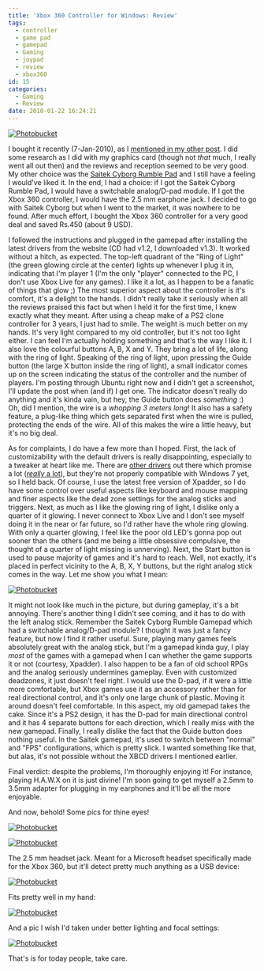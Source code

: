 ```yaml
---
title: 'Xbox 360 Controller for Windows: Review'
tags:
  - controller
  - game pad
  - gamepad
  - Gaming
  - joypad
  - review
  - xbox360
id: 15
categories:
  - Gaming
  - Review
date: 2010-01-22 16:24:21
---
```


[![Photobucket](http://i231.photobucket.com/albums/ee219/TheFantasist/Tech%20Blog%20Pictures/xbox360_8.jpg)](http://s231.photobucket.com/albums/ee219/TheFantasist/Tech%20Blog%20Pictures/?action=view&amp;current=xbox360_8.jpg)

I bought it recently (7-Jan-2010), as I [mentioned in my other post](http://gtmstechblog.wordpress.com/2010/01/21/new-brains-for-my-machine/ "The new brains for my beloved machine"). I did some research as I did with my graphics card (though not _that_ much, I really went all out then) and the reviews and reception seemed to be very good. My other choice was the [Saitek Cyborg Rumble Pad](http://www.saitek.com/uk/prod/p3600.htm "Official product page") and I still have a feeling I would've liked it. In the end, I had a choice: if I got the Saitek Cyborg Rumble Pad, I would have a switchable analog/D-pad module. If I got the Xbox 360 controller, I would have the 2.5 mm earphone jack. I decided to go with Saitek Cyborg but when I went to the market, it was nowhere to be found. After much effort, I bought the Xbox 360 controller for a very good deal and saved Rs.450 (about 9 USD).

I followed the instructions and plugged in the gamepad after installing the latest drivers from the website (CD had v1.2, I downloaded v1.3). It worked without a hitch, as expected. The top-left quadrant of the "Ring of Light" (the green glowing circle at the center) lights up whenever I plug it in, indicating that I'm player 1 (I'm the only "player" connected to the PC, I don't use Xbox Live for any games). I like it a lot, as I happen to be a fanatic of things that glow ;) The most superior aspect about the controller is it's comfort, it's a delight to the hands. I didn't really take it seriously when all the reviews praised this fact but when I held it for the first time, I knew exactly what they meant. After using a cheap make of a PS2 clone controller for 3 years, I just had to smile. The weight is much better on my hands. It's very light compared to my old controller, but it's not too light either. I can feel I'm actually holding something and that's the way I like it. I also love the colourful buttons A, B, X and Y. They bring a lot of life, along with the ring of light. Speaking of the ring of light, upon pressing the Guide button (the large X button inside the ring of light), a small indicator comes up on the screen indicating the status of the controller and the number of players. I'm posting through Ubuntu right now and I didn't get a screenshot, I'll update the post when (and if) I get one. The indicator doesn't really do anything and it's kinda vain, but hey, the Guide button does _something_ :) Oh, did I mention, the wire is a _whopping 3 meters long_! It also has a safety feature, a plug-like thing which gets separated first when the wire is pulled, protecting the ends of the wire. All of this makes the wire a little heavy, but it's no big deal.

As for complaints, I do have a few more than I hoped. First, the lack of customizability with the default drivers is really disappointing, especially to a tweaker at heart like me. There are [other drivers](http://www.redcl0ud.com/xbcd.html "XBCD - XBox Controller Driver for Windows 98/2000/XP") out there which promise a lot ([_really_ a lot](http://xbcd360guide.50webs.com/ "XBCD 360 Install Guide (outdated)")), but they're not properly compatible with Windows 7 yet, so I held back. Of course, I use the latest free version of Xpadder, so I do have some control over useful aspects like keyboard and mouse mapping and finer aspects like the dead zone settings for the analog sticks and triggers. Next, as much as I like the glowing ring of light, I dislike only a quarter of it glowing. I never connect to Xbox Live and I don't see myself doing it in the near or far future, so I'd rather have the whole ring glowing. With only a quarter glowing, I feel like the poor old LED's gonna pop out sooner than the others (and me being a little obsessive compulsive, the thought of a quarter of light missing is unnerving). Next, the Start button is used to pause majority of games and it's hard to reach. Well, not exactly, it's placed in perfect vicinity to the A, B, X, Y buttons, but the right analog stick comes in the way. Let me show you what I mean:

[![Photobucket](http://i231.photobucket.com/albums/ee219/TheFantasist/Tech%20Blog%20Pictures/xbox360_3.jpg)](http://s231.photobucket.com/albums/ee219/TheFantasist/Tech%20Blog%20Pictures/?action=view&amp;current=xbox360_3.jpg)

It might not look like much in the picture, but during gameplay, it's a bit annoying. There's another thing I didn't see coming, and it has to do with the left analog stick. Remember the Saitek Cyborg Rumble Gamepad which had a switchable analog/D-pad module? I thought it was just a fancy feature, but now I find it rather useful. Sure, playing many games feels absolutely great with the analog stick, but I'm a gamepad kinda guy, I play _most_ of the games with a gamepad when I can whether the game supports it or not (courtesy, Xpadder). I also happen to be a fan of old school RPGs and the analog seriously undermines gameplay. Even with customized deadzones, it just doesn't feel right. I would use the D-pad, if it were a little more comfortable, but Xbox games use it as an accessory rather than for real directional control, and it's only one large chunk of plastic. Moving it around doesn't feel comfortable. In this aspect, my old gamepad takes the cake. Since it's a PS2 design, it has the D-pad for main directional control and it has 4 separate buttons for each direction, which I really miss with the new gamepad. Finally, I really dislike the fact that the Guide button does nothing useful. In the Saitek gamepad, it's used to switch between "normal" and "FPS" configurations, which is pretty slick. I wanted something like that, but alas, it's not possible without the XBCD drivers I mentioned earlier.

Final verdict: despite the problems, I'm thoroughly enjoying it! For instance, playing H.A.W.X on it is just divine! I'm soon going to get myself a 2.5mm to 3.5mm adapter for plugging in my earphones and it'll be all the more enjoyable.

And now, behold! Some pics for thine eyes!

[![Photobucket](http://i231.photobucket.com/albums/ee219/TheFantasist/Tech%20Blog%20Pictures/xbox360_6.jpg)](http://s231.photobucket.com/albums/ee219/TheFantasist/Tech%20Blog%20Pictures/?action=view&amp;current=xbox360_6.jpg)

[![Photobucket](http://i231.photobucket.com/albums/ee219/TheFantasist/Tech%20Blog%20Pictures/xbox360_5.jpg)](http://s231.photobucket.com/albums/ee219/TheFantasist/Tech%20Blog%20Pictures/?action=view&amp;current=xbox360_5.jpg)

The 2.5 mm headset jack. Meant for a Microsoft headset specifically made for the Xbox 360, but it'll detect pretty much anything as a USB device:

[![Photobucket](http://i231.photobucket.com/albums/ee219/TheFantasist/Tech%20Blog%20Pictures/xbox360_4.jpg)](http://s231.photobucket.com/albums/ee219/TheFantasist/Tech%20Blog%20Pictures/?action=view&amp;current=xbox360_4.jpg)

Fits pretty well in my hand:

[![Photobucket](http://i231.photobucket.com/albums/ee219/TheFantasist/Tech%20Blog%20Pictures/xbox360_2.jpg)](http://s231.photobucket.com/albums/ee219/TheFantasist/Tech%20Blog%20Pictures/?action=view&amp;current=xbox360_2.jpg)

And a pic I wish I'd taken under better lighting and focal settings:

[![Photobucket](http://i231.photobucket.com/albums/ee219/TheFantasist/Tech%20Blog%20Pictures/xbox360_1.jpg)](http://s231.photobucket.com/albums/ee219/TheFantasist/Tech%20Blog%20Pictures/?action=view&amp;current=xbox360_1.jpg)

That's is for today people, take care.
